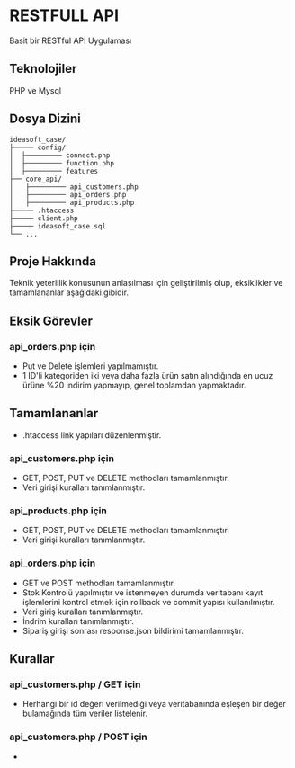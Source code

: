 # RESTFULL API

Basit bir RESTful API Uygulaması

## Teknolojiler

PHP ve Mysql

## Dosya Dizini

```shell
ideasoft_case/
├───── config/
│  ├───────── connect.php
│  ├───────── function.php
│  ├───────── features
├── core_api/
│   ├───────── api_customers.php
│   ├───────── api_orders.php
│   ├───────── api_products.php
├───── .htaccess 
├───── client.php
├───── ideasoft_case.sql 
└── ...
```

## Proje Hakkında

Teknik yeterlilik konusunun anlaşılması için geliştirilmiş olup,  eksiklikler ve tamamlananlar aşağıdaki gibidir.

## Eksik Görevler
### api_orders.php için
- Put ve Delete işlemleri yapılmamıştır.
- 1 ID'li kategoriden iki veya daha fazla ürün satın alındığında en ucuz ürüne %20 indirim yapmayıp, genel toplamdan yapmaktadır.

## Tamamlananlar
- .htaccess link yapıları düzenlenmiştir.
### api_customers.php için
- GET, POST, PUT ve DELETE methodları tamamlanmıştır.
- Veri girişi kuralları tanımlanmıştır.
### api_products.php için
- GET, POST, PUT ve DELETE methodları tamamlanmıştır.
- Veri girişi kuralları tanımlanmıştır.
### api_orders.php için
- GET ve POST methodları tamamlanmıştır.
- Stok Kontrolü yapılmıştır ve istenmeyen durumda veritabanı kayıt işlemlerini kontrol etmek için rollback ve commit yapısı kullanılmıştır.
- Veri giriş kuralları tanımlanmıştır.
- İndrim kuralları tanımlanmıştır.
- Sipariş girişi sonrası response.json bildirimi tamamlanmıştır.
## Kurallar
### api_customers.php / GET için
- Herhangi bir id değeri verilmediği veya veritabanında eşleşen bir değer bulamağında tüm veriler listelenir.
### api_customers.php / POST için
- 






